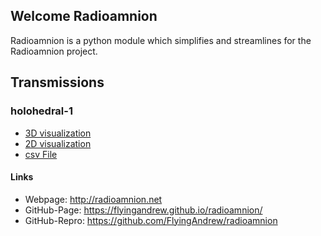 ## Welcome Radioamnion

Radioamnion is a python module which simplifies and streamlines for the Radioamnion project.

## Transmissions
### holohedral-1
- [3D visualization](transmissions/holohedral-1/holohedral-1-3d-deep.html)
- [2D visualization](transmissions/holohedral-1/holohedral-1-2d-deep_r.html)
- [csv File](transmissions/holohedral-1/holohedral-1.csv)

#### Links
- Webpage: http://radioamnion.net
- GitHub-Page: https://flyingandrew.github.io/radioamnion/
- GitHub-Repro: https://github.com/FlyingAndrew/radioamnion


